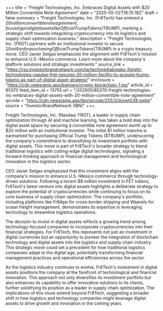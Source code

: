 +++
title = "Freight Technologies, Inc. Embraces Digital Assets with $20 Million Convertible Note Agreement"
date = "2025-05-02T16:15:18Z"
draft = false
summary = "Freight Technologies, Inc. (Fr8Tech) has entered a $20 million convertible note agreement, focusing on digital assets like Official Trump Tokens ($TRUMP), marking a strategic shift towards integrating cryptocurrency into its logistics and supply chain optimization business."
description = "Freight Technologies, Inc. (FRGT) partners with an institutional investor to secure $20 million for purchasing Official Trump Tokens ($TRUMP) in a crypto treasury move. CEO Javier Selgas emphasizes the alignment with Fr8Tech's mission to enhance U.S.–Mexico commerce. Learn more about the company's platform solutions and strategic investments."
source_link = "https://rss.investorbrandnetwork.com/iw/techmediabreaks-freight-technologies-nasdaq-frgt-secures-20-million-facility-to-acquire-trump-tokens-as-part-of-digital-asset-strategy/"
enclosure = "https://cdn.newsramp.app/banners/crypto-blockchain-1.jpg"
article_id = 85370
feed_item_id = 13755
url = "/202505/85370-freight-technologies-inc-embraces-digital-assets-with-20-million-convertible-note-agreement"
qrcode = "https://cdn.newsramp.app/ibn/qrcode/255/2/dunetG38.webp"
source = "InvestorBrandNetwork (IBN)"
+++

<p>Freight Technologies, Inc. (Nasdaq: FRGT), a leader in supply chain optimization through AI and machine learning, has taken a bold step into the digital asset space by securing a convertible note agreement worth up to $20 million with an institutional investor. The initial $1 million tranche is earmarked for purchasing Official Trump Tokens ($TRUMP), underscoring the company's commitment to diversifying its investment portfolio with digital assets. This move is part of Fr8Tech's broader strategy to blend traditional logistics with cutting-edge digital technologies, signaling a forward-thinking approach to financial management and technological innovation in the logistics sector.</p><p>CEO Javier Selgas emphasized that this investment aligns with the company's mission to enhance U.S.–Mexico commerce through technology-driven solutions. Following a recent $8 million investment in FET tokens, Fr8Tech's latest venture into digital assets highlights a deliberate strategy to explore the potential of cryptocurrencies while continuing to focus on its core business of supply chain optimization. The company's portfolio, including platforms like Fr8App for cross-border shipping and Waavely for ocean freight management, demonstrates its expertise in leveraging technology to streamline logistics operations.</p><p>The decision to invest in digital assets reflects a growing trend among technology-focused companies to incorporate cryptocurrencies into their financial strategies. For Fr8Tech, this represents not just an investment in digital currencies but an opportunity to pioneer the integration of blockchain technology and digital assets into the logistics and supply chain industry. This strategic move could set a precedent for how traditional logistics companies adapt to the digital age, potentially transforming financial management practices and operational efficiencies across the sector.</p><p>As the logistics industry continues to evolve, Fr8Tech's investment in digital assets positions the company at the forefront of technological and financial innovation. This approach not only diversifies its investment portfolio but also enhances its capability to offer innovative solutions to its clients, further solidifying its position as a leader in supply chain optimization. The implications of this move extend beyond Fr8Tech, suggesting a broader shift in how logistics and technology companies might leverage digital assets to drive growth and innovation in the coming years.</p>